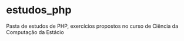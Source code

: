 # estudos_php
Pasta de estudos de PHP, exercícios propostos no curso de Ciência da Computação da Estácio

